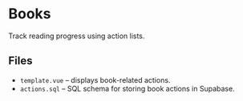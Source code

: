 # Books

Track reading progress using action lists.

## Files
- `template.vue` – displays book-related actions.
- `actions.sql` – SQL schema for storing book actions in Supabase.
